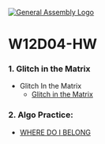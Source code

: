 [![General Assembly Logo](https://camo.githubusercontent.com/1a91b05b8f4d44b5bbfb83abac2b0996d8e26c92/687474703a2f2f692e696d6775722e636f6d2f6b6538555354712e706e67)](https://generalassemb.ly)

# W12D04-HW

### 1. Glitch in the Matrix

- Glitch In the Matrix
  - [Glitch in the Matrix](./glitch.md)

### 2. Algo Practice:

- [WHERE DO I BELONG](./wheredoibelong.md)
